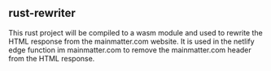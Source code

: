 ## rust-rewriter

This rust project will be compiled to a wasm module and used to rewrite the HTML response from the mainmatter.com website.
It is used in the netlify edge function im mainmatter.com to remove the mainmatter.com header from the HTML response.
